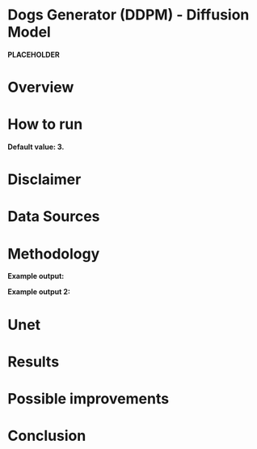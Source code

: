 # Dogs Generator (DDPM) - Diffusion Model

**PLACEHOLDER**

# Overview


# How to run
  
**Default value: 3.**



# Disclaimer 

# Data Sources


# Methodology



**Example output:**


**Example output 2:**


# Unet


# Results

# Possible improvements


# Conclusion
